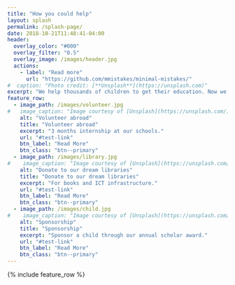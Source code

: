 ```yaml
---
title: "How you could help"
layout: splash
permalink: /splash-page/
date: 2018-10-21T11:48:41-04:00
header:
  overlay_color: "#000"
  overlay_filter: "0.5"
  overlay_image: /images/header.jpg
  actions:
    - label: "Read more"
      url: "https://github.com/mmistakes/minimal-mistakes/"
#  caption: "Photo credit: [**Unsplash**](https://unsplash.com)"
excerpt: "We help thousands of children to get their education. Now we need your help."
feature_row:
  - image_path: /images/volunteer.jpg
#   image_caption: "Image courtesy of [Unsplash](https://unsplash.com/)"
    alt: "Volunteer abroad"
    title: "Volunteer abroad"
    excerpt: "3 months internship at our schools."
    url: "#test-link"
    btn_label: "Read More"
    btn_class: "btn--primary"
  - image_path: /images/library.jpg
#    image_caption: "Image courtesy of [Unsplash](https://unsplash.com/)"
    alt: "Donate to our dream libraries"
    title: "Donate to our dream libraries"
    excerpt: "For books and ICT infrastructure."
    url: "#test-link"
    btn_label: "Read More"
    btn_class: "btn--primary"
  - image_path: /images/child.jpg
#    image_caption: "Image courtesy of [Unsplash](https://unsplash.com/)"
    alt: "Sponsorship"
    title: "Sponsorship"
    excerpt: "Sponsor a child through our annual scholar award."
    url: "#test-link"
    btn_label: "Read More"
    btn_class: "btn--primary"
---
```


{% include feature_row %}